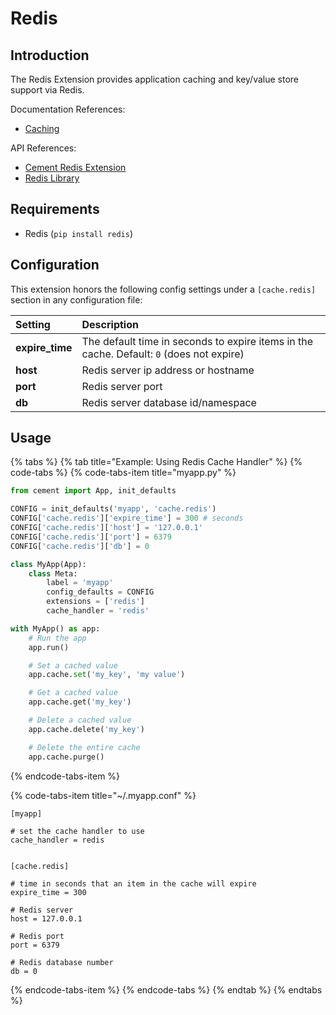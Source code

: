# Redis

## Introduction

The Redis Extension provides application caching and key/value store support via Redis.

Documentation References:

* [Caching](../core-foundation/caching.md)

API References:

* [Cement Redis Extension](https://cement.readthedocs.io/en/3.0/api/ext/ext_redis/)
* [Redis Library](https://redislabs.com/lp/python-redis/)

## Requirements

* Redis \(`pip install redis`\)

## Configuration

This extension honors the following config settings under a `[cache.redis]` section in any configuration file:

| **Setting** | **Description** |
| :--- | :--- |
| **expire\_time** | The default time in seconds to expire items in the cache.  Default: `0` \(does not expire\) |
| **host** | Redis server ip address or hostname |
| **port** | Redis server port |
| **db** | Redis server database id/namespace |

## Usage

{% tabs %}
{% tab title="Example: Using Redis Cache Handler" %}
{% code-tabs %}
{% code-tabs-item title="myapp.py" %}
```python
from cement import App, init_defaults

CONFIG = init_defaults('myapp', 'cache.redis')
CONFIG['cache.redis']['expire_time'] = 300 # seconds
CONFIG['cache.redis']['host'] = '127.0.0.1'
CONFIG['cache.redis']['port'] = 6379
CONFIG['cache.redis']['db'] = 0

class MyApp(App):
    class Meta:
        label = 'myapp'
        config_defaults = CONFIG
        extensions = ['redis']
        cache_handler = 'redis'

with MyApp() as app:
    # Run the app
    app.run()

    # Set a cached value
    app.cache.set('my_key', 'my value')

    # Get a cached value
    app.cache.get('my_key')

    # Delete a cached value
    app.cache.delete('my_key')

    # Delete the entire cache
    app.cache.purge()
```
{% endcode-tabs-item %}

{% code-tabs-item title="~/.myapp.conf" %}
```text
[myapp]

# set the cache handler to use
cache_handler = redis


[cache.redis]

# time in seconds that an item in the cache will expire
expire_time = 300

# Redis server
host = 127.0.0.1

# Redis port
port = 6379

# Redis database number
db = 0
```
{% endcode-tabs-item %}
{% endcode-tabs %}
{% endtab %}
{% endtabs %}


